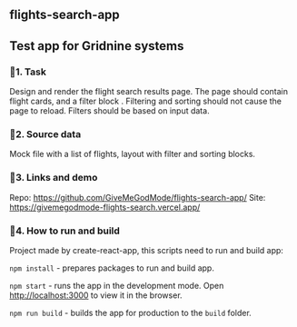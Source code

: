 ## flights-search-app

## Test app for Gridnine systems

### 📗1. Task

Design and render the flight search results page. The page should contain flight cards, and a filter block
. Filtering and sorting should not cause the page to reload. Filters should be based on input data.

### 📗2. Source data

Mock file with a list of flights, layout with filter and sorting blocks.

### 📗3. Links and demo

Repo: https://github.com/GiveMeGodMode/flights-search-app/
Site: https://givemegodmode-flights-search.vercel.app/

### 📗4. How to run and build

Project made by create-react-app, this scripts need to run and build app:

`npm install` - prepares packages to run and build app.

`npm start` - runs the app in the development mode. Open [http://localhost:3000](http://localhost:3000) to view
it in the browser.

`npm run build` - builds the app for production to the `build` folder.
